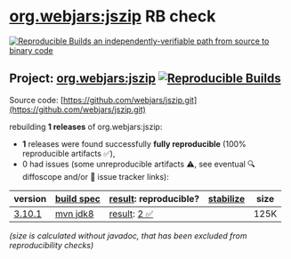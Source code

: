 [org.webjars:jszip](https://central.sonatype.com/artifact/org.webjars/jszip/versions) RB check
=======

[![Reproducible Builds](https://reproducible-builds.org/images/logos/rb.svg) an independently-verifiable path from source to binary code](https://reproducible-builds.org/)

## Project: [org.webjars:jszip](https://central.sonatype.com/artifact/org.webjars/jszip/versions) [![Reproducible Builds](https://img.shields.io/endpoint?url=https://raw.githubusercontent.com/jvm-repo-rebuild/reproducible-central/master/content/org/webjars/jszip/badge.json)](https://github.com/jvm-repo-rebuild/reproducible-central/blob/master/content/org/webjars/jszip/README.md)

Source code: [https://github.com/webjars/jszip.git](https://github.com/webjars/jszip.git)

rebuilding **1 releases** of org.webjars:jszip:
- **1** releases were found successfully **fully reproducible** (100% reproducible artifacts :white_check_mark:),
- 0 had issues (some unreproducible artifacts :warning:, see eventual :mag: diffoscope and/or :memo: issue tracker links):

| version | [build spec](/BUILDSPEC.md) | [result](https://reproducible-builds.org/docs/jvm/): reproducible? | [stabilize](https://github.com/google/oss-rebuild/blob/main/cmd/stabilize/README.md) | size |
| -- | --------- | ------ | ------ | -- |
| [3.10.1](https://central.sonatype.com/artifact/org.webjars/jszip/3.10.1/pom) | [mvn jdk8](jszip-3.10.1.buildspec) | [result](jszip-3.10.1.buildinfo): [2 :white_check_mark: ](jszip-3.10.1.buildcompare) | | 125K |

<i>(size is calculated without javadoc, that has been excluded from reproducibility checks)</i>

